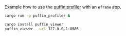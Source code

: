 Example how to use the [puffin profiler](https://github.com/EmbarkStudios/puffin) with an `eframe` app.

```sh
cargo run -p puffin_profiler &

cargo install puffin_viewer
puffin_viewer --url 127.0.0.1:8585
```
